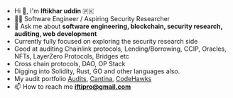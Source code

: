 - Hi 👋, I'm **Iftikhar uddin** 🇵🇰
- 🐱‍💻 Software Engineer / Aspiring Security Researcher
- 💬 Ask me about **software engineering, blockchain, security research, auditing, web development**
- Currently fully focused on exploring the security research side 
- Good at auditing Chainlink protocols, Lending/Borrowing, CCIP, Oracles, NFTs, LayerZero Protocols, Bridges etc
- Cross chain protocols, DAO, OP Stack
- Digging into Solidity, Rust, GO and other languages also.
- My audit portfolio [Audits](https://github.com/iftikharuddin/audit-reports), [Cantina](https://cantina.xyz/u/0xTheBlackPanther), [CodeHawks](https://www.codehawks.com/profile/clnca1ftl0000lf08bfytq099)
- 📫 How to reach me **iftipro@gmail.com**




